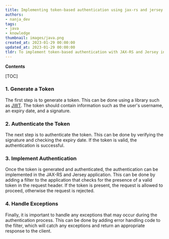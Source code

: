```yaml
---
title: Implementing token-based authentication using jax-rs and jersey with rest
authors:
- nanja_dev
tags:
- java
- knowledge
thumbnail: images/java.png
created_at: 2023-01-29 00:00:00
updated_at: 2023-01-29 00:00:00
tldr: To implement token-based authentication with JAX-RS and Jersey in Java, one can use a filter to validate the authentication token before allowing requests to access the protected resources.
---
```


**Contents**

[TOC]

### 1. Generate a Token

The first step is to generate a token. This can be done using a library such as [JWT](https://jwt.io/). The token should contain information such as the user's username, an expiry date, and a signature.

### 2. Authenticate the Token

The next step is to authenticate the token. This can be done by verifying the signature and checking the expiry date. If the token is valid, the authentication is successful.

### 3. Implement Authentication

Once the token is generated and authenticated, the authentication can be implemented in the JAX-RS and Jersey application. This can be done by adding a filter to the application that checks for the presence of a valid token in the request header. If the token is present, the request is allowed to proceed, otherwise the request is rejected.

### 4. Handle Exceptions

Finally, it is important to handle any exceptions that may occur during the authentication process. This can be done by adding error handling code to the filter, which will catch any exceptions and return an appropriate response to the client.
